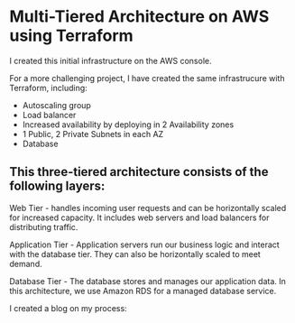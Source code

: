 # Multi-Tiered Architecture on AWS using Terraform #


I created this initial infrastructure on the AWS console.

For a more challenging project, I have created the same infrastrucure with Terraform, including:

- Autoscaling group
- Load balancer 
- Increased availability by deploying in 2 Availability zones
- 1 Public, 2 Private Subnets in each AZ
- Database

## This three-tiered architecture consists of the following layers: ##

Web Tier - handles incoming user requests and can be horizontally scaled for increased capacity. It includes web servers and load balancers for distributing traffic. 

Application Tier - Application servers run our business logic and interact with the database tier. They can also be horizontally scaled to meet demand.

Database Tier - The database stores and manages our application data. In this architecture, we use Amazon RDS for a managed database service.

I created a blog on my process: 
